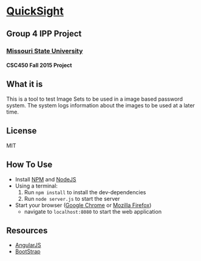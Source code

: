 # [QuickSight](quicksight.azurewebsites.net/#/)
## Group 4 IPP Project
### [Missouri State University](http://computerscience.missouristate.edu/undergraduate/)
####  CSC450 Fall 2015 Project
## What it is
  This is a tool to test Image Sets to be used in a image based password system. The system logs information about the images to be used at a later time.
## License
  MIT
## How To Use
  - Install [NPM](https://www.npmjs.com/package/npm) and [NodeJS](https://nodejs.org/en/download/)
  - Using a terminal:
    1. Run ```npm install``` to install the dev-dependencies
    2. Run ```node server.js``` to start the server
  - Start your browser ([Google Chrome](https://www.google.com/chrome/browser/desktop/) or [Mozilla Firefox](https://www.mozilla.org/en-US/firefox/new/))
    * navigate to ```localhost:8080``` to start the web application

## Resources
- [AngularJS](angularjs.org)
- [BootStrap](getbootstrap.com)